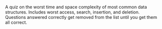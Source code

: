 A quiz on the worst time and space complexity of most common data structures. Includes worst access, search, insertion, and deletion. Questions answered correctly get removed from the list until you get them all correct.
